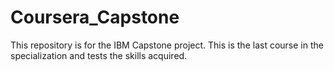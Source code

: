 # Coursera_Capstone
This repository is for the IBM Capstone project. This is the last course in the specialization and tests the skills acquired. 

